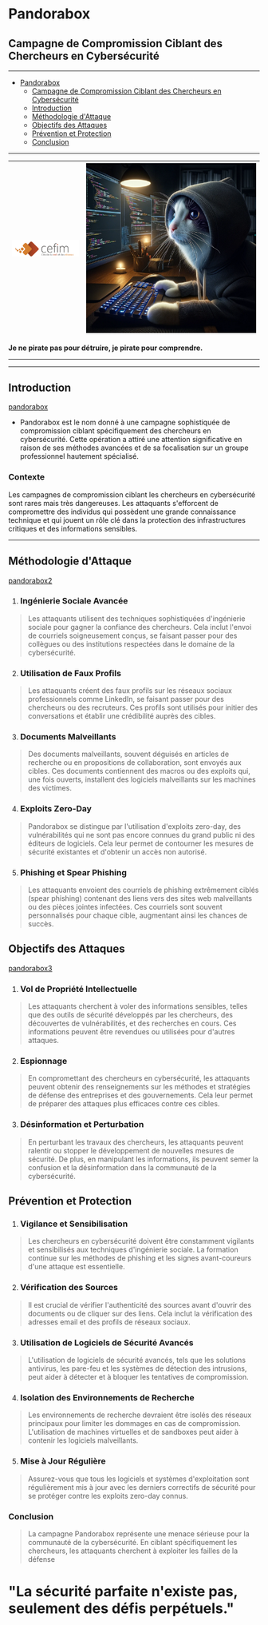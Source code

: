# Pandorabox
## Campagne de Compromission Ciblant des Chercheurs en Cybersécurité

_________


<!-- TOC -->

- [Pandorabox](#pandorabox)
  - [Campagne de Compromission Ciblant des Chercheurs en Cybersécurité](#campagne-de-compromission-ciblant-des-chercheurs-en-cybersécurité)
  - [Introduction](#introduction)
  - [Méthodologie d'Attaque](#méthodologie-dattaque)
  - [Objectifs des Attaques](#objectifs-des-attaques)
  - [Prévention et Protection](#prévention-et-protection)
  - [Conclusion](#conclusion)


<!-- /TOC -->



_________

| ![Logo SC-900](/imgs/cefim.png) | ![Gato Hacker](/imgs/gato-hacker.webp) |
|----------|----------|


**Je ne pirate pas pour détruire, je pirate pour comprendre.**

_________
_________

## Introduction

[pandorabox](/imgs/pandora-box-large.jpg)

- Pandorabox est le nom donné à une campagne sophistiquée de compromission ciblant spécifiquement des chercheurs en cybersécurité. Cette opération a attiré une attention significative en raison de ses méthodes avancées et de sa focalisation sur un groupe professionnel hautement spécialisé.

### Contexte

Les campagnes de compromission ciblant les chercheurs en cybersécurité sont rares mais très dangereuses. Les attaquants s'efforcent de compromettre des individus qui possèdent une grande connaissance technique et qui jouent un rôle clé dans la protection des infrastructures critiques et des informations sensibles.


_________

## Méthodologie d'Attaque

[pandorabox2](/imgs/080131_Andromeda_8.webp)
 
1.	### Ingénierie Sociale Avancée

> Les attaquants utilisent des techniques sophistiquées d'ingénierie sociale pour gagner la confiance des chercheurs. Cela inclut l'envoi de courriels soigneusement conçus, se faisant passer pour des collègues ou des institutions respectées dans le domaine de la cybersécurité.

2.	### Utilisation de Faux Profils

> Les attaquants créent des faux profils sur les réseaux sociaux professionnels comme LinkedIn, se faisant passer pour des chercheurs ou des recruteurs. Ces profils sont utilisés pour initier des conversations et établir une crédibilité auprès des cibles.

3.	### Documents Malveillants

>	Des documents malveillants, souvent déguisés en articles de recherche ou en propositions de collaboration, sont envoyés aux cibles. Ces documents contiennent des macros ou des exploits qui, une fois ouverts, installent des logiciels malveillants sur les machines des victimes.

4.	### Exploits Zero-Day

>	Pandorabox se distingue par l'utilisation d'exploits zero-day, des vulnérabilités qui ne sont pas encore connues du grand public ni des éditeurs de logiciels. Cela leur permet de contourner les mesures de sécurité existantes et d'obtenir un accès non autorisé.

5.	### Phishing et Spear Phishing

>	Les attaquants envoient des courriels de phishing extrêmement ciblés (spear phishing) contenant des liens vers des sites web malveillants ou des pièces jointes infectées. Ces courriels sont souvent personnalisés pour chaque cible, augmentant ainsi les chances de succès.


## Objectifs des Attaques

[pandorabox3](/imgs/télécharger.jpeg)

1.	### Vol de Propriété Intellectuelle

>	Les attaquants cherchent à voler des informations sensibles, telles que des outils de sécurité développés par les chercheurs, des découvertes de vulnérabilités, et des recherches en cours. Ces informations peuvent être revendues ou utilisées pour d'autres attaques.

2.	### Espionnage

>	En compromettant des chercheurs en cybersécurité, les attaquants peuvent obtenir des renseignements sur les méthodes et stratégies de défense des entreprises et des gouvernements. Cela leur permet de préparer des attaques plus efficaces contre ces cibles.

3.	### Désinformation et Perturbation

>	En perturbant les travaux des chercheurs, les attaquants peuvent ralentir ou stopper le développement de nouvelles mesures de sécurité. De plus, en manipulant les informations, ils peuvent semer la confusion et la désinformation dans la communauté de la cybersécurité.


## Prévention et Protection

1.	### Vigilance et Sensibilisation

> Les chercheurs en cybersécurité doivent être constamment vigilants et sensibilisés aux techniques d'ingénierie sociale. La formation continue sur les méthodes de phishing et les signes avant-coureurs d'une attaque est essentielle.

2.	### Vérification des Sources

> Il est crucial de vérifier l'authenticité des sources avant d'ouvrir des documents ou de cliquer sur des liens. Cela inclut la vérification des adresses email et des profils de réseaux sociaux.

3.	### Utilisation de Logiciels de Sécurité Avancés

>	L'utilisation de logiciels de sécurité avancés, tels que les solutions antivirus, les pare-feu et les systèmes de détection des intrusions, peut aider à détecter et à bloquer les tentatives de compromission.

4.	### Isolation des Environnements de Recherche

> Les environnements de recherche devraient être isolés des réseaux principaux pour limiter les dommages en cas de compromission. L'utilisation de machines virtuelles et de sandboxes peut aider à contenir les logiciels malveillants.

5.	### Mise à Jour Régulière

>	Assurez-vous que tous les logiciels et systèmes d'exploitation sont régulièrement mis à jour avec les derniers correctifs de sécurité pour se protéger contre les exploits zero-day connus.




### Conclusion
> La campagne Pandorabox représente une menace sérieuse pour la communauté de la cybersécurité. En ciblant spécifiquement les chercheurs, les attaquants cherchent à exploiter les failles de la défense 

# "La sécurité parfaite n'existe pas, seulement des défis perpétuels."
